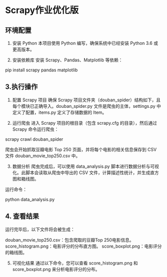 # Scrapy作业优化版

## 环境配置
1. 安装 Python
本项目使用 Python 编写，确保系统中已经安装 Python 3.6 或更高版本。

2. 安装依赖库
安装 Scrapy、Pandas、Matplotlib 等依赖：

pip install scrapy pandas matplotlib

## 3.执行操作
1. 配置 Scrapy 项目
确保 Scrapy 项目文件夹（douban_spider）结构如下，且每个模块已正确导入。douban_spider.py 文件是爬虫的主体，settings.py 中定义了配置，items.py 定义了存储数据的 Item。

2. 运行爬虫
进入 Scrapy 项目的根目录（包含 scrapy.cfg 的目录），然后通过 Scrapy 命令运行爬虫：

scrapy crawl douban_spider

爬虫会开始抓取豆瓣电影 Top 250 页面，并将每个电影的相关信息保存到 CSV 文件 douban_movie_top250.csv 中。

3. 数据分析
爬虫完成后，可以使用 data_analysis.py 脚本进行数据分析与可视化。此脚本会读取从爬虫中导出的 CSV 文件，计算描述性统计，并生成直方图和箱线图。

运行命令：

python data_analysis.py

## 4. 查看结果

运行完毕后，以下文件将会被生成：

douban_movie_top250.csv：包含爬取的豆瓣Top 250电影信息。
score_histogram.png：电影评分的分布直方图。
score_boxplot.png：电影评分的箱线图。

5. 可视化结果
通过以下命令，您可以查看 score_histogram.png 和 score_boxplot.png 来分析电影评分的分布。